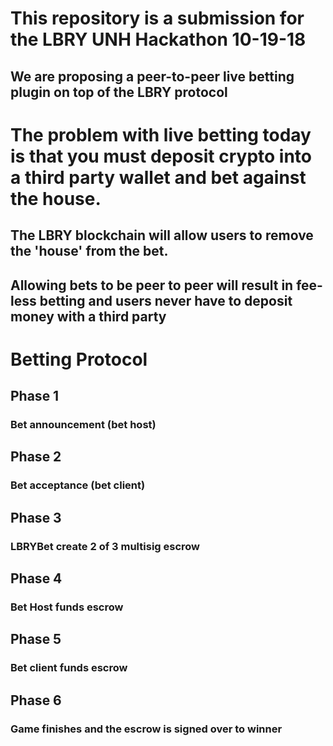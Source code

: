 # This repository is a submission for the LBRY UNH Hackathon 10-19-18
## We are proposing a peer-to-peer live betting plugin on top of the LBRY protocol

# The problem with live betting today is that you must deposit crypto into a third party wallet and bet against the house.  

## The LBRY blockchain will allow users to remove the 'house' from the bet. 

## Allowing bets to be peer to peer will result in fee-less betting and users never have to deposit money with a third party

# Betting Protocol 

## Phase 1 
### Bet announcement (bet host)

## Phase 2
### Bet acceptance (bet client)

## Phase 3 
### LBRYBet create 2 of 3 multisig escrow

## Phase 4
### Bet Host funds escrow

## Phase 5
### Bet client funds escrow

## Phase 6 
### Game finishes and the escrow is signed over to winner
